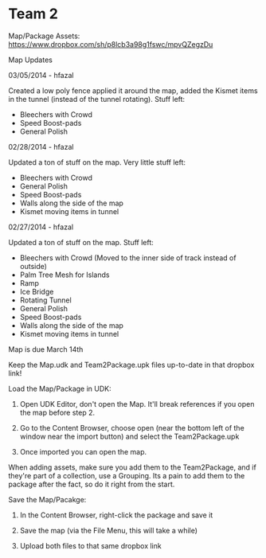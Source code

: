 Team 2
=====

Map/Package Assets: https://www.dropbox.com/sh/p8lcb3a98g1fswc/mpvQZegzDu

Map Updates

03/05/2014 - hfazal

Created a low poly fence applied it around the map, added the Kismet items in the tunnel (instead of the tunnel rotating). Stuff left:
- Bleechers with Crowd
- Speed Boost-pads
- General Polish

02/28/2014 - hfazal

Updated a ton of stuff on the map. Very little stuff left:
- Bleechers with Crowd
- General Polish
- Speed Boost-pads
- Walls along the side of the map
- Kismet moving items in tunnel

02/27/2014 - hfazal

Updated a ton of stuff on the map. Stuff left:
- Bleechers with Crowd (Moved to the inner side of track instead of outside)
- Palm Tree Mesh for Islands
- Ramp
- Ice Bridge
- Rotating Tunnel
- General Polish
- Speed Boost-pads
- Walls along the side of the map
- Kismet moving items in tunnel

Map is due March 14th

Keep the Map.udk and Team2Package.upk files up-to-date in that dropbox link!

Load the Map/Package in UDK:

1. Open UDK Editor, don't open the Map. It'll break references if you open the map before step 2.

2. Go to the Content Browser, choose open (near the bottom left of the window near the import button) and select the Team2Package.upk

3. Once imported you can open the map. 
 
When adding assets, make sure you add them to the Team2Package, and if they're part of a collection, use a Grouping. Its a pain to add them to the package after the fact, so do it right from the start.

Save the Map/Pacakge:

1. In the Content Browser, right-click the package and save it

2. Save the map (via the File Menu, this will take a while)

3. Upload both files to that same dropbox link
